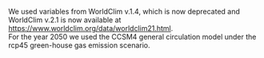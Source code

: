 We used variables from WorldClim v.1.4, which is now deprecated and WorldClim v.2.1 is now available at https://www.worldclim.org/data/worldclim21.html.    
For the year 2050 we used the CCSM4 general circulation model under the rcp45 green-house gas emission scenario.
